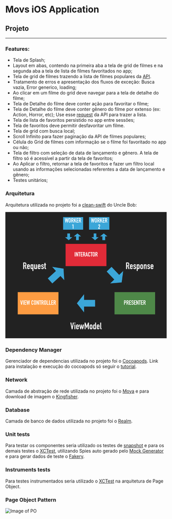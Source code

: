 # Movs iOS Application

## Projeto

---

### Features:

- Tela de Splash;
- Layout em abas, contendo na primeira aba a tela de grid de filmes e na segunda aba a tela de lista de filmes favoritados no app;
- Tela de grid de filmes trazendo a lista de filmes populares da [API](https://developers.themoviedb.org/3/movies/get-popular-movies).
- Tratamento de erros e apresentação dos fluxos de exceção: Busca vazia, Error generico, loading;
- Ao clicar em um filme do grid deve navegar para a tela de detalhe do filme;
- Tela de Detalhe do filme deve conter ação para favoritar o filme;
- Tela de Detalhe do filme deve conter gênero do filme por extenso (ex: Action, Horror, etc); Use esse [request](https://developers.themoviedb.org/3/genres/get-movie-list) da API para trazer a lista.
- Tela de lista de favoritos persistido no app entre sessões;
- Tela de favoritos deve permitir desfavoritar um filme.
- Tela de grid com busca local;
- Scroll Infinito para fazer paginação da API de filmes populares;
- Célula do Grid de filmes com informação se o filme foi favoritado no app ou não;
- Tela de filtro com seleção de data de lançamento e gênero. A tela de filtro só é acessível a partir da tela de favoritos;
- Ao Aplicar o filtro, retornar a tela de favoritos e fazer um filtro local usando as informações selecionadas referentes a data de lançamento e gênero;
- Testes unitários;

### Arquitetura

Arquitetura utilizada no projeto foi a [clean-swift](https://clean-swift.com/) do Uncle Bob:

![Image of VIP](assets/clean-swift.png)

### Dependency Manager

Gerenciador de dependencias utilizada no projeto foi o [Cocoapods](https://cocoapods.org/). Link para instalação e execução do cocoapods só seguir o [tutorial](https://cocoapods.org/).

### Network

Camada de abstração de rede utilizada no projeto foi o [Moya](https://github.com/Moya/Moya) e para download de imagem o [Kingfisher](https://github.com/onevcat/Kingfisher).

### Database

Camada de banco de dados utilizada no projeto foi o [Realm](https://realm.io/).

### Unit tests

Para testar os componentes seria utilizado os testes de [snapshot](https://github.com/pointfreeco/swift-snapshot-testing) e para os demais testes o [XCTest](https://developer.apple.com/documentation/xctest), utilizando Spies auto gerado pelo [Mock Generator](https://github.com/seanhenry/SwiftMockGeneratorForXcode) e para gerar dados de teste o [Fakery](https://github.com/vadymmarkov/Fakery).

### Instruments tests

Para testes instrumentados seria utilizado o [XCTest](https://developer.apple.com/documentation/xctest) na arquitetura de Page Object.

### Page Object Pattern

![Image of PO](page_object_scheme_xctest.jpg)
